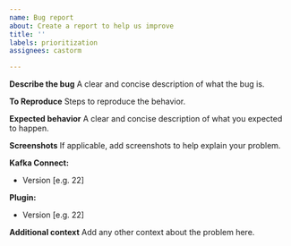 ```yaml
---
name: Bug report
about: Create a report to help us improve
title: ''
labels: prioritization
assignees: castorm

---
```


**Describe the bug**
A clear and concise description of what the bug is.

**To Reproduce**
Steps to reproduce the behavior.

**Expected behavior**
A clear and concise description of what you expected to happen.

**Screenshots**
If applicable, add screenshots to help explain your problem.

**Kafka Connect:**
 - Version [e.g. 22]

**Plugin:**
 - Version [e.g. 22]

**Additional context**
Add any other context about the problem here.

